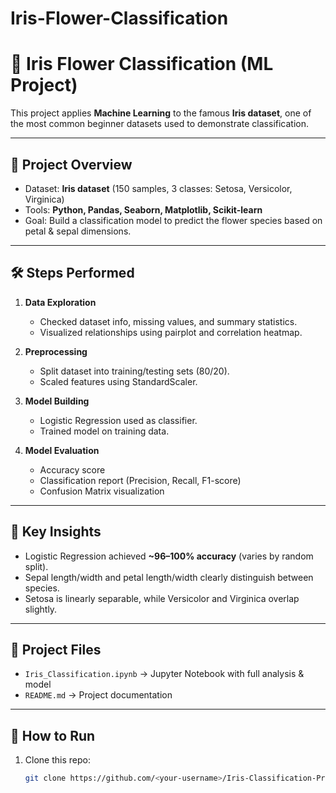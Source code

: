 # Iris-Flower-Classification
# 🌸 Iris Flower Classification (ML Project)

This project applies **Machine Learning** to the famous **Iris dataset**, one of the most common beginner datasets used to demonstrate classification.  

---

## 📌 Project Overview
- Dataset: **Iris dataset** (150 samples, 3 classes: Setosa, Versicolor, Virginica)  
- Tools: **Python, Pandas, Seaborn, Matplotlib, Scikit-learn**  
- Goal: Build a classification model to predict the flower species based on petal & sepal dimensions.  

---

## 🛠️ Steps Performed
1. **Data Exploration**  
   - Checked dataset info, missing values, and summary statistics.  
   - Visualized relationships using pairplot and correlation heatmap.  

2. **Preprocessing**  
   - Split dataset into training/testing sets (80/20).  
   - Scaled features using StandardScaler.  

3. **Model Building**  
   - Logistic Regression used as classifier.  
   - Trained model on training data.  

4. **Model Evaluation**  
   - Accuracy score  
   - Classification report (Precision, Recall, F1-score)  
   - Confusion Matrix visualization  

---

## 🔑 Key Insights
- Logistic Regression achieved **~96–100% accuracy** (varies by random split).  
- Sepal length/width and petal length/width clearly distinguish between species.  
- Setosa is linearly separable, while Versicolor and Virginica overlap slightly.  

---

## 📂 Project Files
- `Iris_Classification.ipynb` → Jupyter Notebook with full analysis & model  
- `README.md` → Project documentation  

---

## 🚀 How to Run
1. Clone this repo:  
   ```bash
   git clone https://github.com/<your-username>/Iris-Classification-Project.git
